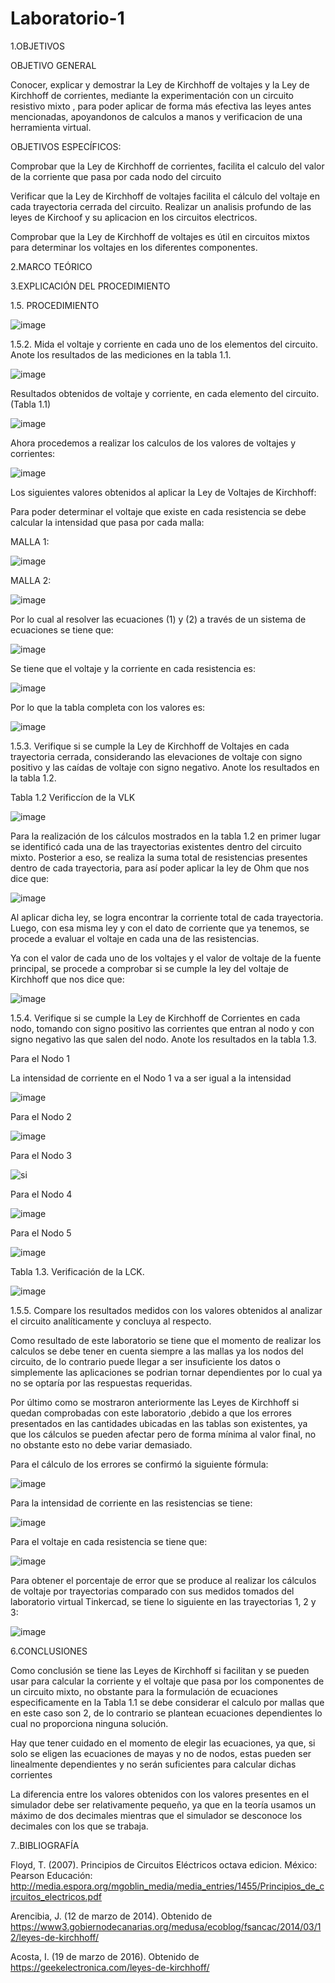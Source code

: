 # Laboratorio-1


1.OBJETIVOS

OBJETIVO GENERAL

Conocer, explicar y demostrar la Ley de Kirchhoff de voltajes y la Ley de Kirchhoff de corrientes, mediante la experimentación con un circuito resistivo mixto , para poder aplicar de forma más efectiva las leyes antes mencionadas, apoyandonos de calculos a manos y verificacion de una herramienta virtual.

OBJETIVOS ESPECÍFICOS:


Comprobar que la Ley de Kirchhoff de corrientes, facilita el calculo del valor de la corriente que pasa por cada nodo del circuito 

Verificar que la Ley de Kirchhoff de voltajes facilita el cálculo del voltaje en cada trayectoria cerrada del circuito.
Realizar un analisis profundo de las leyes de Kirchoof y su aplicacion en los circuitos electricos.

Comprobar que la Ley de Kirchhoff de voltajes es útil en circuitos mixtos para determinar los voltajes en los diferentes componentes.


2.MARCO TEÓRICO






3.EXPLICACIÓN DEL PROCEDIMIENTO

1.5. PROCEDIMIENTO



![image](https://user-images.githubusercontent.com/105291794/170388082-6f34e966-1907-4812-bf59-403763f93edc.png)


1.5.2. Mida el voltaje y corriente en cada uno de los elementos del circuito. Anote los resultados de las mediciones en la tabla 1.1.


![image](https://user-images.githubusercontent.com/105291794/170392271-f6c2c279-8b7c-41b7-9a2e-fe9baee60b31.png)

Resultados obtenidos de voltaje y corriente, en cada elemento del circuito. (Tabla 1.1)

![image](https://user-images.githubusercontent.com/105291794/170392306-476cf664-461b-44ff-a542-08d393f98c76.png)

Ahora procedemos a realizar los calculos de los valores de voltajes y corrientes:



![image](https://user-images.githubusercontent.com/105291794/170393273-21d7ff99-b854-4f40-87d2-087096b9eece.png)

Los siguientes valores obtenidos al aplicar la Ley de Voltajes de Kirchhoff:

Para poder determinar el voltaje que existe en cada resistencia se debe calcular la intensidad que pasa por cada malla:

MALLA 1:


![image](https://user-images.githubusercontent.com/105291794/170395820-8b87d5c8-a0c8-4a8b-a075-9f56f7e05bae.png)

MALLA 2:

![image](https://user-images.githubusercontent.com/105291794/170395861-0a247588-34d3-41b4-97fc-fc02c0351200.png)

Por lo cual al resolver las ecuaciones (1) y (2) a través de un sistema de ecuaciones se tiene que:

![image](https://user-images.githubusercontent.com/105291794/170395930-bca55a27-855a-428d-8453-6f79556676db.png)


Se tiene que el voltaje y la corriente en cada resistencia es:

![image](https://user-images.githubusercontent.com/105291794/170396075-e5e54891-3914-4bec-b2bf-28e383b0504c.png)

Por lo que la tabla completa con los valores es:

![image](https://user-images.githubusercontent.com/105291794/170396108-94b04abd-b8ef-4388-87e8-a1d73b1f10d1.png)

1.5.3.	Verifique si se cumple la Ley de Kirchhoff de Voltajes en cada trayectoria 
cerrada, considerando las elevaciones de voltaje con signo positivo y las caídas de voltaje con signo negativo. Anote los resultados en la tabla 1.2.


Tabla 1.2 Verificcíon  de la VLK

![image](https://user-images.githubusercontent.com/105291794/170397692-ea4310e5-d1f4-4dd3-b9ea-585d90d85fa6.png)

Para la realización de los cálculos mostrados en la tabla 1.2 en primer lugar se identificó cada una de las trayectorias existentes dentro del circuito mixto. Posterior a eso, se realiza la suma total de resistencias presentes dentro de cada trayectoria, para así poder aplicar la ley de Ohm que nos dice que:

![image](https://user-images.githubusercontent.com/105291794/170397926-ab6b5664-b9c2-4889-85bb-840526af7885.png)

Al aplicar dicha ley, se logra encontrar la corriente total de cada trayectoria. Luego, con esa misma ley y con el dato de corriente que ya tenemos, se procede a evaluar el voltaje en cada una de las resistencias.

Ya con el valor de cada uno de los voltajes y el valor de voltaje de la fuente principal, se procede a comprobar si se cumple la ley del voltaje de Kirchhoff que nos dice que:

![image](https://user-images.githubusercontent.com/105291794/170398117-f7b57ff8-a252-47f9-8c71-869d5cdd79ec.png)


1.5.4.	Verifique si se cumple la Ley de Kirchhoff de Corrientes en cada nodo, tomando con signo positivo las corrientes que entran al nodo y con signo negativo las que salen del nodo. Anote los resultados en la tabla 1.3.

Para el Nodo 1

La intensidad de corriente en el Nodo 1 va a ser igual a la intensidad

![image](https://user-images.githubusercontent.com/105291794/170398745-8cd82f27-60aa-4074-a293-cec99519b2c4.png)

Para el Nodo 2

![image](https://user-images.githubusercontent.com/105291794/170398770-168ecd81-8cf0-46fc-8e92-80a2f67b2f24.png)

Para el Nodo 3

![si](https://user-images.githubusercontent.com/105291794/170398954-4303d406-237c-4d84-bc76-aa4ba1cf96fe.png)

Para el Nodo 4

![image](https://user-images.githubusercontent.com/105291794/170399076-ae36c563-b743-47a3-9686-9c825cb32a7f.png)

Para el Nodo 5

![image](https://user-images.githubusercontent.com/105291794/170399105-f378da7c-3845-4650-a6e1-30499c32c821.png)


Tabla 1.3. Verificación de la LCK.

![image](https://user-images.githubusercontent.com/105291794/170399145-f266f7a4-55f0-49aa-b03d-c9b1b4290b82.png)


1.5.5.	Compare los resultados medidos con los valores obtenidos al analizar el circuito analíticamente y concluya al respecto. 


Como resultado de este laboratorio se tiene que el momento de realizar los calculos se debe tener en cuenta siempre a las mallas ya los nodos del circuito, de lo contrario puede llegar a ser insuficiente los datos o simplemente las aplicaciones se podrian tornar dependientes por lo cual ya no se optaría por las respuestas requeridas.

Por último como se mostraron anteriormente las Leyes de Kirchhoff si quedan comprobadas con este laboratorio ,debido a que los errores presentados en las cantidades ubicadas en las tablas son existentes, ya que los cálculos se pueden afectar pero de forma mínima al valor final, no no obstante esto no debe variar demasiado.

Para el cálculo de los errores se confirmó la siguiente fórmula:

![image](https://user-images.githubusercontent.com/105291794/170399653-4760c83a-6d1c-4bf9-9a3b-acb5776d3a99.png)

Para la intensidad de corriente en las resistencias se tiene:

![image](https://user-images.githubusercontent.com/105291794/170399715-ef3915ff-3d4e-4f35-9b91-1aaa33ee33bd.png)


Para el voltaje en cada resistencia se tiene que:

![image](https://user-images.githubusercontent.com/105291794/170399757-58187610-ec81-45aa-bccf-dcb1c5b1678b.png)

Para obtener el porcentaje de error que se produce al realizar los cálculos de voltaje por trayectorias comparado con sus medidos tomados del laboratorio virtual Tinkercad, se tiene lo siguiente en las trayectorias 1, 2 y 3:

![image](https://user-images.githubusercontent.com/105291794/170399859-9346eaad-b3cf-443c-bc91-2fb1c3ef445c.png)


6.CONCLUSIONES

Como conclusión se tiene las Leyes de Kirchhoff si facilitan y se pueden usar para calcular la corriente y el voltaje que pasa por los componentes de un circuito mixto, no obstante para la formulación de ecuaciones especificamente en la Tabla 1.1 se debe considerar el calculo por mallas que en este caso son 2, de lo contrario se plantean ecuaciones dependientes lo cual no proporciona ninguna solución.


Hay que tener cuidado en el momento de elegir las ecuaciones, ya que, si solo se eligen las ecuaciones de mayas y no de nodos, estas pueden ser linealmente dependientes y no serán suficientes para calcular dichas corrientes


La diferencia entre los valores obtenidos con los valores presentes en el simulador debe ser relativamente pequeño, ya que en la teoría usamos un máximo de dos decimales mientras que el simulador se desconoce los decimales con los que se trabaja.

7..BIBLIOGRAFÍA

Floyd, T. (2007). Principios de Circuitos Eléctricos octava edicion. México: Pearson Educación: http://media.espora.org/mgoblin_media/media_entries/1455/Principios_de_circuitos_electricos.pdf

Arencibia, J. (12 de marzo de 2014). Obtenido de https://www3.gobiernodecanarias.org/medusa/ecoblog/fsancac/2014/03/12/leyes-de-kirchhoff/

Acosta, I. (19 de marzo de 2016). Obtenido de https://geekelectronica.com/leyes-de-kirchhoff/







